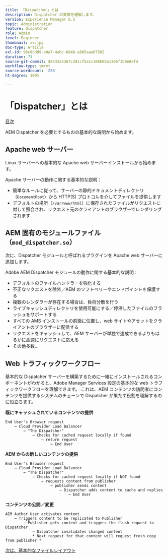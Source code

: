 ```yaml
---
title: 「Dispatcher」とは
description: Dispatcher の実像を理解します。
version: Experience Manager 6.5
topic: Administration
feature: Dispatcher
role: Admin
level: Beginner
thumbnail: xx.jpg
doc-type: Article
exl-id: 96c8dd09-e0a7-4abc-b04b-a805aaa67502
duration: 73
source-git-commit: 48433a5367c281cf5a1c106b08a1306f1b0e8ef4
workflow-type: tm+mt
source-wordcount: '256'
ht-degree: 100%

---
```


# 「Dispatcher」とは

[目次](./overview.md)

AEM Dispatcher を必要とするものの基本的な説明から始めます。

## Apache web サーバー

Linux サーバーへの基本的な Apache web サーバーインストールから始めます。

Apache サーバーの動作に関する基本的な説明：

- 簡単なルールに従って、サーバーの静的ドキュメントディレクトリ（`DocumentRoot`）から HTTP(S) プロトコルを介してファイルを提供します
- デフォルトの場所（`/var/www/html`）に保存されたファイルがリクエストに対して照合され、リクエスト元のクライアントのブラウザーでレンダリングされます




## AEM 固有のモジュールファイル（`mod_dispatcher.so`）

次に、Dispatcher モジュールと呼ばれるプラグインを Apache web サーバーに追加します。

Adobe AEM Dispatcher モジュールの動作に関する基本的な説明：

- デフォルトのファイルハンドラーを強化する
- 不正なリクエストを除外／AEM のソフトベリーやエンドポイントを保護する
- 複数のレンダラーが存在する場合は、負荷分散を行う
- ライブキャッシュディレクトリを使用可能にする／停滞したファイルのフラッシュをサポートする
- すべての AMS インストールの前面に位置し、web サイトやアセットをクライアントのブラウザーに配信する
- リクエストをキャッシュして、AEM サーバーが単独で達成できるよりもはるかに高速にリクエストに応える
- その他多数...

## Web トラフィックワークフロー

基本的な Dispatcher サーバーを構築するために一緒にインストールされるコンポーネントがわかると、Adobe Manager Services 設定の基本的な web トラフィックワークフローを理解できます。
これは、AEM コンテンツの訪問者にコンテンツを提供するシステムのチェーンで Dispatcher が果たす役割を理解するのに役立ちます。

<b>既にキャッシュされているコンテンツの提供</b>

```
End User's Browser request 
    → Cloud Provider Load Balancer 
        → "The Dispatcher" 
            → Checks for cached request locally if found 
                → return request 
                    → End User
```

<b>AEM からの新しいコンテンツの提供</b>

```
End User's Browser request 
    → Cloud Provider Load Balancer 
        → "The Dispatcher" 
            → Checks for cached request locally if NOT found 
                → requests content from publisher 
                    → publisher sends content 
                        → Dispatcher adds content to cache and replies 
                            → End User
```

<b>コンテンツの公開／変更</b>

```
AEM Author User activates content 
    → Triggers content to be replicated to Publisher 
        → Publisher gets content and triggers the flush request to Dispatcher 
            → Dispatcher invalidates changed content 
            * Next request for that content will request fresh copy from publisher *
```

[次は、基本的なファイルレイアウト](./basic-file-layout.md)
